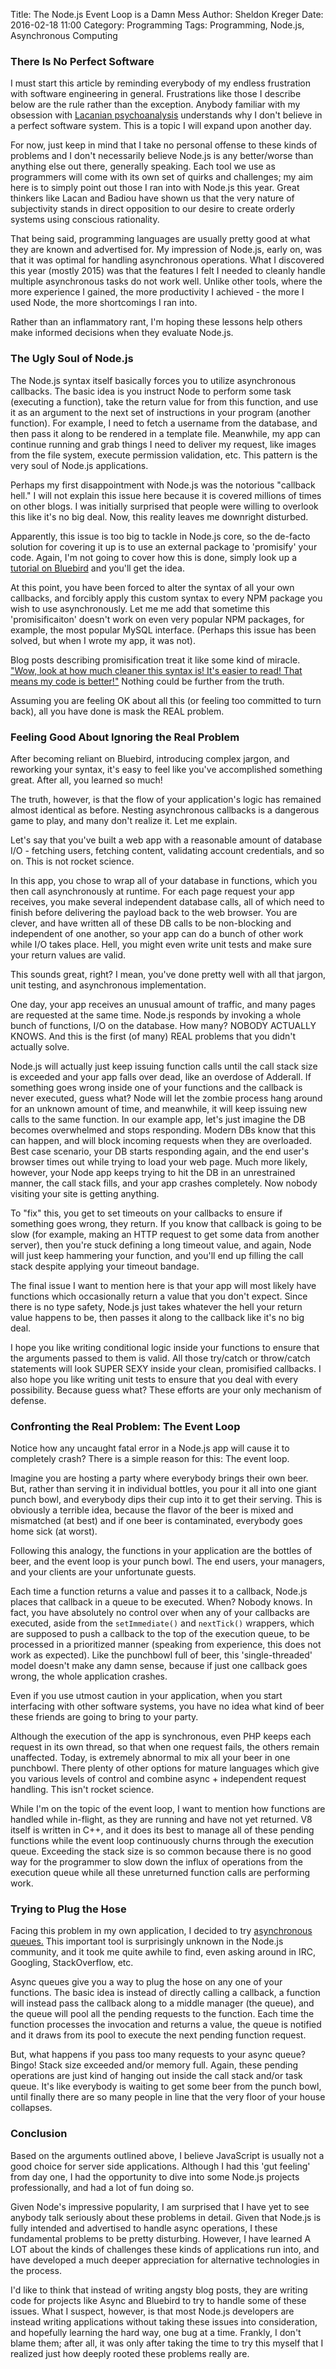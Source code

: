 Title: The Node.js Event Loop is a Damn Mess
Author: Sheldon Kreger
Date: 2016-02-18 11:00
Category: Programming
Tags: Programming, Node.js, Asynchronous Computing

### There Is No Perfect Software

I must start this article by reminding everybody of my endless frustration with software engineering in general. Frustrations like those I describe below are the rule rather than the exception. Anybody familiar with my obsession with [Lacanian psychoanalysis](http://personality-development.org/theories-personality-development/jacques-lacan) understands why I don't believe in a perfect software system. This is a topic I will expand upon another day.

For now, just keep in mind that I take no personal offense to these kinds of problems and I don't necessarily believe Node.js is any better/worse than anything else out there, generally speaking. Each tool we use as programmers will come with its own set of quirks and challenges; my aim here is to simply point out those I ran into with Node.js this year. Great thinkers like Lacan and Badiou have shown us that the very nature of subjectivity stands in direct opposition to our desire to create orderly systems using conscious rationality.

That being said, programming languages are usually pretty good at what they are known and advertised for. My impression of Node.js, early on, was that it was optimal for handling asynchronous operations. What I discovered this year (mostly 2015) was that the features I felt I needed to cleanly handle multiple asynchronous tasks do not work well. Unlike other tools, where the more experience I gained, the more productivity I achieved - the more I used Node, the more shortcomings I ran into.

Rather than an inflammatory rant, I'm hoping these lessons help others make informed decisions when they evaluate Node.js.

### The Ugly Soul of Node.js

The Node.js syntax itself basically forces you to utilize asynchronous callbacks. The basic idea is you instruct Node to perform some task (executing a function), take the return value for from this function, and use it as an argument to the next set of instructions in your program (another function). For example, I need to fetch a username from the database, and then pass it along to be rendered in a template file. Meanwhile, my app can continue running and grab things I need to deliver my request, like images from the file system, execute permission validation, etc. This pattern is the very soul of Node.js applications.

Perhaps my first disappointment with Node.js was the notorious "callback hell." I will not explain this issue here because it is covered millions of times on other blogs. I was initially surprised that people were willing to overlook this like it's no big deal. Now, this reality leaves me downright disturbed.

Apparently, this issue is too big to tackle in Node.js core, so the de-facto solution for covering it up is to use an external package to 'promisify' your code. Again, I'm not going to cover how this is done, simply look up a [tutorial on Bluebird](http://bluebirdjs.com/docs/why-promises.html) and you'll get the idea.

At this point, you have been forced to alter the syntax of all your own callbacks, and forcibly apply this custom syntax to every NPM package you wish to use asynchronously. Let me me add that sometime this 'promisificaiton' doesn't work on even very popular NPM packages, for example, the most popular MySQL interface. (Perhaps this issue has been solved, but when I wrote my app, it was not).

Blog posts describing promisification treat it like some kind of miracle. ["Wow, look at how much cleaner this syntax is! It's easier to read! That means my code is better!"](https://spion.github.io/posts/why-i-am-switching-to-promises.html) Nothing could be further from the truth.

Assuming you are feeling OK about all this (or feeling too committed to turn back), all you have done is mask the REAL problem.

### Feeling Good About Ignoring the Real Problem

After becoming reliant on Bluebird, introducing complex jargon, and reworking your syntax, it's easy to feel like you've accomplished something great. After all, you learned so much!

The truth, however, is that the flow of your application's logic has remained almost identical as before. Nesting asynchronous callbacks is a dangerous game to play, and many don't realize it. Let me explain.

Let's say that you've built a web app with a reasonable amount of database I/O - fetching users, fetching content, validating account credentials, and so on. This is not rocket science.

In this app, you chose to wrap all of your database in functions, which you then call asynchronously at runtime. For each page request your app receives, you make several independent database calls, all of which need to finish before delivering the payload back to the web browser. You are clever, and have written all of these DB calls to be non-blocking and independent of one another, so your app can do a bunch of other work while I/O takes place. Hell, you might even write unit tests and make sure your return values are valid.

This sounds great, right? I mean, you've done pretty well with all that jargon, unit testing, and asynchronous implementation.

One day, your app receives an unusual amount of traffic, and many pages are requested at the same time. Node.js responds by invoking a whole bunch of functions, I/O on the database. How many? NOBODY ACTUALLY KNOWS. And this is the first (of many) REAL problems that you didn't actually solve.

Node.js will actually just keep issuing function calls until the call stack size is exceeded and your app falls over dead, like an overdose of Adderall. If something goes wrong inside one of your functions and the callback is never executed, guess what? Node will let the zombie process hang around for an unknown amount of time, and meanwhile, it will keep issuing new calls to the same function. In our example app, let's just imagine the DB becomes overwhelmed and stops responding. Modern DBs know that this can happen, and will block incoming requests when they are overloaded. Best case scenario, your DB starts responding again, and the end user's browser times out while trying to load your web page. Much more likely, however, your Node app keeps trying to hit the DB in an unrestrained manner, the call stack fills, and your app crashes completely. Now nobody visiting your site is getting anything.

To "fix" this, you get to set timeouts on your callbacks to ensure if something goes wrong, they return. If you know that callback is going to be slow (for example, making an HTTP request to get some data from another server), then you're stuck defining a long timeout value, and again, Node will just keep hammering your function, and you'll end up filling the call stack despite applying your timeout bandage.

The final issue I want to mention here is that your app will most likely have functions which occasionally return a value that you don't expect. Since there is no type safety, Node.js just takes whatever the hell your return value happens to be, then passes it along to the callback like it's no big deal.

I hope you like writing conditional logic inside your functions to ensure that the arguments passed to them is valid. All those try/catch or throw/catch statements will look SUPER SEXY inside your clean, promisified callbacks. I also hope you like writing unit tests to ensure that you deal with every possibility. Because guess what? These efforts are your only mechanism of defense.

### Confronting the Real Problem: The Event Loop

Notice how any uncaught fatal error in a Node.js app will cause it to completely crash? There is a simple reason for this: The event loop.

Imagine you are hosting a party where everybody brings their own beer. But, rather than serving it in individual bottles, you pour it all into one giant punch bowl, and everybody dips their cup into it to get their serving. This is obviously a terrible idea, because the flavor of the beer is mixed and mismatched (at best) and if one beer is contaminated, everybody goes home sick (at worst).

Following this analogy, the functions in your application are the bottles of beer, and the event loop is your punch bowl. The end users, your managers, and your clients are your unfortunate guests.

Each time a function returns a value and passes it to a callback, Node.js places that callback in a queue to be executed. When? Nobody knows. In fact, you have absolutely no control over when any of your callbacks are executed, aside from the `setImmediate()` and `nextTick()` wrappers, which are supposed to push a callback to the top of the execution queue, to be processed in a prioritized manner (speaking from experience, this does not work as expected). Like the punchbowl full of beer, this 'single-threaded' model doesn't make any damn sense, because if just one callback goes wrong, the whole application crashes.

Even if you use utmost caution in your application, when you start interfacing with other software systems, you have no idea what kind of beer these friends are going to bring to your party.

Although the execution of the app is synchronous, even PHP keeps each request in its own thread, so that when one request fails, the others remain unaffected. Today, is extremely abnormal to mix all your beer in one punchbowl. There plenty of other options for mature languages which give you various levels of control and combine async + independent request handling. This isn't rocket science.

While I'm on the topic of the event loop, I want to mention how functions are handled while in-flight, as they are running and have not yet returned. V8 itself is written in C++, and it does its best to manage all of these pending functions while the event loop continuously churns through the execution queue. Exceeding the stack size is so common because there is no good way for the programmer to slow down the influx of operations from the execution queue while all these unreturned function calls are performing work.

### Trying to Plug the Hose

Facing this problem in my own application, I decided to try [asynchronous queues.](https://github.com/caolan/async#queue) This important tool is surprisingly unknown in the Node.js community, and it took me quite awhile to find, even asking around in IRC, Googling, StackOverflow, etc.

Async queues give you a way to plug the hose on any one of your functions. The basic idea is instead of directly calling a callback, a function will instead pass the callback along to a middle manager (the queue), and the queue will pool all the pending requests to the function. Each time the function processes the invocation and returns a value, the queue is notified and it draws from its pool to execute the next pending function request.

But, what happens if you pass too many requests to your async queue? Bingo! Stack size exceeded and/or memory full. Again, these pending operations are just kind of hanging out inside the call stack and/or task queue. It's like everybody is waiting to get some beer from the punch bowl, until finally there are so many people in line that the very floor of your house collapses.

### Conclusion

Based on the arguments outlined above, I believe JavaScript is usually not a good choice for server side applications. Although I had this 'gut feeling' from day one, I had the opportunity to dive into some Node.js projects professionally, and had a lot of fun doing so.

Given Node's impressive popularity, I am surprised that I have yet to see anybody talk seriously about these problems in detail. Given that Node.js is fully intended and advertised to handle async operations, I these fundamental problems to be pretty disturbing. However, I have learned A LOT about the kinds of challenges these kinds of applications run into, and have developed a much deeper appreciation for alternative technologies in the process.

I'd like to think that instead of writing angsty blog posts, they are writing code for projects like Async and Bluebird to try to handle some of these issues. What I suspect, however, is that most Node.js developers are instead writing applications without taking these issues into consideration, and hopefully learning the hard way, one bug at a time. Frankly, I don't blame them; after all, it was only after taking the time to try this myself that I realized just how deeply rooted these problems really are.
